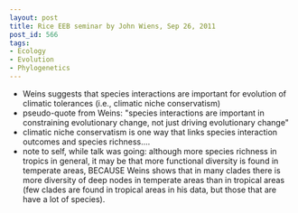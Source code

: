 ```yaml
---
layout: post
title: Rice EEB seminar by John Wiens, Sep 26, 2011
post_id: 566
tags: 
- Ecology
- Evolution
- Phylogenetics
---
```


<ul>
	<li>Weins suggests that species interactions are important for evolution of climatic tolerances (i.e., climatic niche conservatism)</li>
	<li>pseudo-quote from Weins: "species interactions are important in constraining evolutionary change, not just driving evolutionary change"</li>
	<li>climatic niche conservatism is one way that links species interaction outcomes and species richness....</li>
	<li>note to self, while talk was going: although more species richness in tropics in general, it may be that more functional diversity is found in temperate areas, BECAUSE Weins shows that in many clades there is more diversity of deep nodes in temperate areas than in tropical areas (few clades are found in tropical areas in his data, but those that are have a lot of species).</li>
</ul>